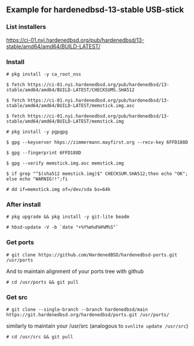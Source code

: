 ## Example for hardenedbsd-13-stable USB-stick
### List installers
https://ci-01.nyi.hardenedbsd.org/pub/hardenedbsd/13-stable/amd64/amd64/BUILD-LATEST/

### Install
`# pkg install -y ca_root_nss`

`$ fetch https://ci-01.nyi.hardenedbsd.org/pub/hardenedbsd/13-stable/amd64/amd64/BUILD-LATEST/CHECKSUMS.SHA512`

`$ fetch https://ci-01.nyi.hardenedbsd.org/pub/hardenedbsd/13-stable/amd64/amd64/BUILD-LATEST/memstick.img.asc`

`$ fetch https://ci-01.nyi.hardenedbsd.org/pub/hardenedbsd/13-stable/amd64/amd64/BUILD-LATEST/memstick.img`

`# pkg install -y pgpgpg`

`$ gpg --keyserver hkps://zimmermann.mayfirst.org --recv-key 6FFD188D`

`$ gpg --fingerprint 6FFD188D`

`$ gpg --verify memstick.img.asc memstick.img`

`$ if grep "^$(sha512 memstick.img)$" CHECKSUM.SHA512;then echo "OK"; else echo "WARNIG!!";fi`

`# dd if=memstick.img of=/dev/sda bs=64k`


### After install
`# pkg upgrade && pkg install -y git-lite beadm`

``# hbsd-update -V -b `date "+%Y%m%d%H%M%S"` ``

### Get ports
`# git clone https://github.com/HardenedBSD/hardenedbsd-ports.git /usr/ports`

And to maintain alignment of your ports tree with github

`# cd /usr/ports && git pull`

### Get src
`# git clone --single-branch --branch hardenedbsd/main https://git.hardenedbsd.org/hardenedbsd/ports.git /usr/ports/`

similarly to maintain your /usr/src (analogous to `svnlite update /usr/src`)

`# cd /usr/src && git pull`